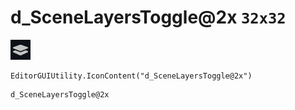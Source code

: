 # d_SceneLayersToggle@2x `32x32`
<img src="/img/d_SceneLayersToggle@2x.png" width=32 height=32>

``` CSharp
EditorGUIUtility.IconContent("d_SceneLayersToggle@2x")
```
```
d_SceneLayersToggle@2x
```
